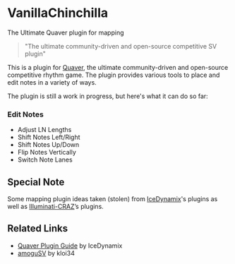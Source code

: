 # VanillaChinchilla
The Ultimate Quaver plugin for mapping

> "The ultimate community-driven and open-source competitive SV plugin"

This is a plugin for [Quaver](https://github.com/Quaver), 
the ultimate community-driven and open-source competitive rhythm game.
The plugin provides various tools to place and edit notes in a variety of ways.

The plugin is still a work in progress, but here's what it can do so far:

### Edit Notes
- Adjust LN Lengths
- Shift Notes Left/Right
- Shift Notes Up/Down
- Flip Notes Vertically
- Switch Note Lanes

## Special Note
Some mapping plugin ideas taken (stolen) from
[IceDynamix](https://github.com/IceDynamix)'s plugins as well as
[Illuminati-CRAZ](https://github.com/Illuminati-CRAZ)’s plugins.


## Related Links
* [Quaver Plugin Guide](https://github.com/IceDynamix/QuaverPluginGuide/blob/master/quaver_plugin_guide.md) by IceDynamix
* [amoguSV](https://github.com/kloi34/amoguSV) by kloi34
